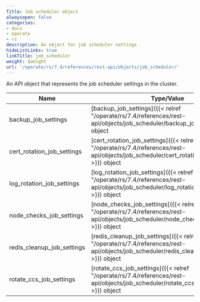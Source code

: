 ```yaml
---
Title: Job scheduler object
alwaysopen: false
categories:
- docs
- operate
- rs
description: An object for job scheduler settings
hideListLinks: true
linkTitle: job_scheduler
weight: $weight
url: '/operate/rs/7.4/references/rest-api/objects/job_scheduler/'
---
```


An API object that represents the job scheduler settings in the cluster.

| Name | Type/Value | Description |
|------|------------|-------------|
| backup_job_settings | [backup_job_settings]({{< relref "/operate/rs/7.4/references/rest-api/objects/job_scheduler/backup_job_settings" >}}) object | Backup job settings |
| cert_rotation_job_settings | [cert_rotation_job_settings]({{< relref "/operate/rs/7.4/references/rest-api/objects/job_scheduler/cert_rotation_job_settings" >}}) object | Job settings for internal certificate rotation |
| log_rotation_job_settings | [log_rotation_job_settings]({{< relref "/operate/rs/7.4/references/rest-api/objects/job_scheduler/log_rotation_job_settings" >}}) object | Log rotation job settings |
| node_checks_job_settings | [node_checks_job_settings]({{< relref "/operate/rs/7.4/references/rest-api/objects/job_scheduler/node_checks_job_settings" >}}) object | Node checks job settings |
| redis_cleanup_job_settings | [redis_cleanup_job_settings]({{< relref "/operate/rs/7.4/references/rest-api/objects/job_scheduler/redis_cleanup_job_settings" >}}) object | Redis cleanup job settings (deprecated as of Redis Enterprise v6.4.2, replaced with persistence_cleanup_scan_interval) |
| rotate_ccs_job_settings | [rotate_ccs_job_settings]({{< relref "/operate/rs/7.4/references/rest-api/objects/job_scheduler/rotate_ccs_job_settings" >}}) object | Rotate CCS job settings |
